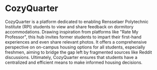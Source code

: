 # CozyQuarter
CozyQuarter is a platform dedicated to enabling Rensselaer Polytechnic Institute (RPI) students to view and share feedback on dormitory accommodations. Drawing inspiration from platforms like "Rate My Professor", this hub invites former students to impart their first-hand experiences and even share relevant photos. It offers a comprehensive perspective on on-campus housing options for all students, especially freshmen, aiming to bridge the gap left by fragmented sources like Reddit discussions. Ultimately, CozyQuarter ensures that students have a centralized and efficient means to make informed housing decisions.